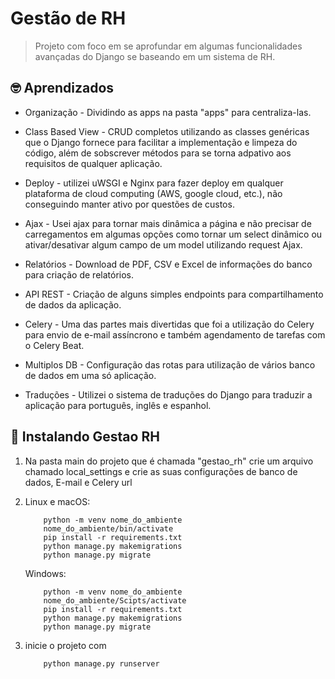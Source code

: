 # Gestão de RH

> Projeto com foco em se aprofundar em algumas funcionalidades avançadas do Django se baseando em um sistema de RH.

## 🤓 Aprendizados
- Organização - Dividindo as apps na pasta "apps" para centraliza-las.

- Class Based View - CRUD completos utilizando as classes genéricas que o Django fornece para facilitar a implementação e limpeza do código, além de sobscrever métodos para se torna adpativo aos requisitos de qualquer aplicação.

- Deploy - utilizei uWSGI e Nginx para fazer deploy em qualquer plataforma de cloud computing (AWS, google cloud, etc.), não conseguindo manter ativo por questões de custos.

- Ajax - Usei ajax para tornar mais dinâmica a página e não precisar de carregamentos em algumas opções como tornar um select dinâmico ou ativar/desativar algum campo de um model utilizando request Ajax.

- Relatórios - Download de PDF, CSV e Excel de informações do banco para criação de relatórios.

- API REST - Criação de alguns simples endpoints para compartilhamento de dados da aplicação.

- Celery - Uma das partes mais divertidas que foi a utilização do Celery para envio de e-mail assíncrono e também agendamento de tarefas com o Celery Beat.

- Multiplos DB - Configuração das rotas para utilização de vários banco de dados em uma só aplicação.

- Traduções - Utilizei o sistema de traduções do Django para traduzir a aplicação para português, inglês e espanhol.

## 🚀 Instalando Gestao RH

1) Na pasta main do projeto que é chamada "gestao_rh" crie um arquivo chamado local_settings e crie as suas configurações de banco de dados, E-mail e Celery url

2) Linux e macOS:
    ```
        python -m venv nome_do_ambiente
        nome_do_ambiente/bin/activate
        pip install -r requirements.txt
        python manage.py makemigrations
        python manage.py migrate
    ```
    Windows:
    ```
        python -m venv nome_do_ambiente
        nome_do_ambiente/Scipts/activate
        pip install -r requirements.txt
        python manage.py makemigrations
        python manage.py migrate
    ```

3) inicie o projeto com 
    ```
        python manage.py runserver
    ```